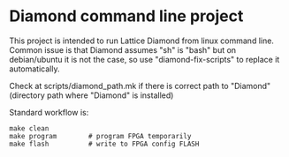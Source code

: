 # Diamond command line project

This project is intended to run Lattice Diamond from
linux command line. Common issue is that Diamond assumes
"sh" is "bash" but on debian/ubuntu it is not the case,
so use "diamond-fix-scripts" to replace it automatically.

Check at scripts/diamond_path.mk
if there is correct path to "Diamond"
(directory path where "Diamond" is installed)

Standard workflow is:

    make clean
    make program        # program FPGA temporarily
    make flash          # write to FPGA config FLASH
